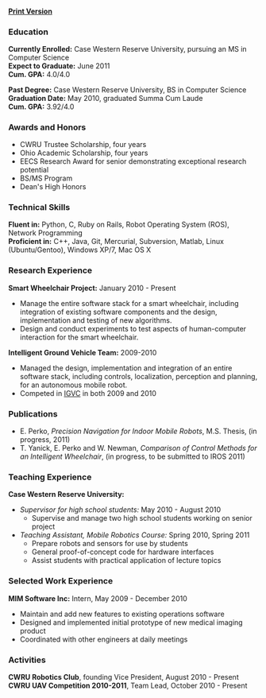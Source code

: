 #### [Print Version](http://dl.dropbox.com/u/1970299/Eric%20Perko%20CV.pdf)

### Education

**Currently Enrolled:** Case Western Reserve University, pursuing an MS in Computer Science   
**Expect to Graduate:** June 2011  
**Cum. GPA:** 4.0/4.0  

**Past Degree:** Case Western Reserve University, BS in Computer Science  
**Graduation Date:** May 2010, graduated Summa Cum Laude  
**Cum. GPA:** 3.92/4.0  

### Awards and Honors

* CWRU Trustee Scholarship, four years
* Ohio Academic Scholarship, four years
* EECS Research Award for senior demonstrating exceptional research potential
* BS/MS Program
* Dean's High Honors

### Technical Skills

**Fluent in:** Python, C, Ruby on Rails, Robot Operating System (ROS), Network Programming	
**Proficient in:** C++, Java, Git, Mercurial, Subversion, Matlab, Linux (Ubuntu/Gentoo), Windows XP/7, Mac OS X

### Research Experience

**Smart Wheelchair Project:** January 2010 - Present	
	
* Manage the entire software stack for a smart wheelchair, including integration of existing software components and the design, implementation and testing of new algorithms.
* Design and conduct experiments to test aspects of human-computer interaction for the smart wheelchair.

**Intelligent Ground Vehicle Team:** 2009-2010	
	
* Managed the design, implementation and integration of an entire software stack,
including controls, localization, perception and planning, for an autonomous mobile
robot.
* Competed in [IGVC](http://www.igvc.org) in both 2009 and 2010

### Publications
* E. Perko, *Precision Navigation for Indoor Mobile Robots*, M.S. Thesis, (in progress, 2011)
* T. Yanick, E. Perko and W. Newman, *Comparison of Control Methods for an Intelligent Wheelchair*, (in progress, to be submitted to IROS 2011)

### Teaching Experience

**Case Western Reserve University:**

+ *Supervisor for high school students:* May 2010 - August 2010  
    * Supervise and manage two high school students working on senior project 
+ *Teaching Assistant, Mobile Robotics Course:* Spring 2010, Spring 2011  
    * Prepare robots and sensors for use by students  
    * General proof-of-concept code for hardware interfaces  
    * Assist students with practical application of lecture topics  

### Selected Work Experience

**MIM Software Inc:** Intern, May 2009 - December 2010  	

* Maintain and add new features to existing operations software
* Designed and implemented initial prototype of new medical imaging product
* Coordinated with other engineers at daily meetings

### Activities

**CWRU Robotics Club**, founding Vice President, August 2010 - Present  
**CWRU UAV Competition 2010-2011**, Team Lead, October 2010 - Present
